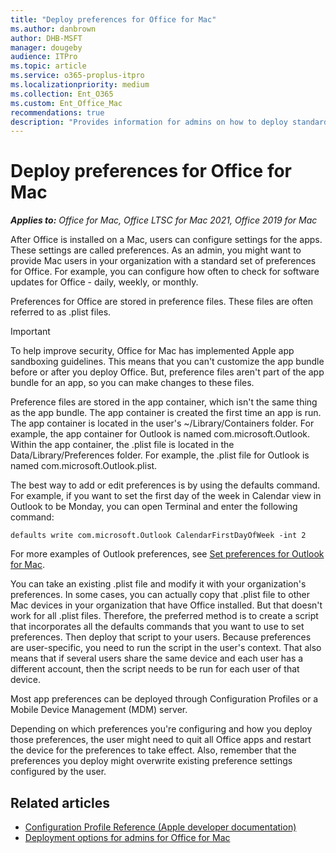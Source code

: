```yaml
---
title: "Deploy preferences for Office for Mac"
ms.author: danbrown
author: DHB-MSFT
manager: dougeby
audience: ITPro
ms.topic: article
ms.service: o365-proplus-itpro
ms.localizationpriority: medium
ms.collection: Ent_O365
ms.custom: Ent_Office_Mac
recommendations: true
description: "Provides information for admins on how to deploy standard preference settings for Office for Mac, by configuring .plist files"
---
```


# Deploy preferences for Office for Mac

***Applies to:*** *Office for Mac, Office LTSC for Mac 2021, Office 2019 for Mac*

After Office is installed on a Mac, users can configure settings for the apps. These settings are called preferences. As an admin, you might want to provide Mac users in your organization with a standard set of preferences for Office. For example, you can configure how often to check for software updates for Office - daily, weekly, or monthly.
  
Preferences for Office are stored in preference files. These files are often referred to as .plist files.
  
> [!IMPORTANT]
> To help improve security, Office for Mac has implemented Apple app sandboxing guidelines. This means that you can't customize the app bundle before or after you deploy Office. But, preference files aren't part of the app bundle for an app, so you can make changes to these files.
  
Preference files are stored in the app container, which isn't the same thing as the app bundle. The app container is created the first time an app is run. The app container is located in the user's ~/Library/Containers folder. For example, the app container for Outlook is named com.microsoft.Outlook. Within the app container, the .plist file is located in the Data/Library/Preferences folder. For example, the .plist file for Outlook is named com.microsoft.Outlook.plist.
  
The best way to add or edit preferences is by using the defaults command. For example, if you want to set the first day of the week in Calendar view in Outlook to be Monday, you can open Terminal and enter the following command:
  
```console
defaults write com.microsoft.Outlook CalendarFirstDayOfWeek -int 2
```

For more examples of Outlook preferences, see [Set preferences for Outlook for Mac](preferences-outlook.md).

You can take an existing .plist file and modify it with your organization's preferences. In some cases, you can actually copy that .plist file to other Mac devices in your organization that have Office installed. But that doesn't work for all .plist files. Therefore, the preferred method is to create a script that incorporates all the defaults commands that you want to use to set preferences. Then deploy that script to your users. Because preferences are user-specific, you need to run the script in the user's context. That also means that if several users share the same device and each user has a different account, then the script needs to be run for each user of that device.

Most app preferences can be deployed through Configuration Profiles or a Mobile Device Management (MDM) server.
  
Depending on which preferences you're configuring and how you deploy those preferences, the user might need to quit all Office apps and restart the device for the preferences to take effect. Also, remember that the preferences you deploy might overwrite existing preference settings configured by the user.

## Related articles

- [Configuration Profile Reference (Apple developer documentation)](https://developer.apple.com/business/documentation/Configuration-Profile-Reference.pdf)
- [Deployment options for admins for Office for Mac](deployment-options-for-office-for-mac.md)
